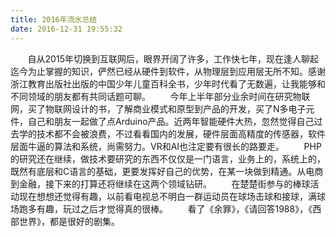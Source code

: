 ```yaml
---
title: 2016年流水总结
date: 2016-12-31 19:55:32
---
```


&nbsp;&nbsp;&nbsp;&nbsp;&nbsp;&nbsp;&nbsp;自从2015年切换到互联网后，眼界开阔了许多，工作快七年，现在逢人聊起迄今为止掌握的知识，俨然已经从硬件到软件，从物理层到应用层无所不知。感谢浙江教育出版社出版的中国少年儿童百科全书，少年时代看了无数遍，让我能够和不同领域的朋友都有共同话题可聊。
&nbsp;&nbsp;&nbsp;&nbsp;&nbsp;&nbsp;&nbsp;今年上半年部分业余时间在研究物联网，买了物联网设计的书，了解商业模式和原型到产品的开发，买了N多电子元件，自己和朋友一起做了点Arduino产品。近两年智能硬件大热，忽然觉得自己过去学的技术都不会被浪费，不过看看国内的发展，硬件层面高精度的传感器，软件层面牛逼的算法和系统，尚需努力。VR和AI也注定要有很长的路要走。
&nbsp;&nbsp;&nbsp;&nbsp;&nbsp;&nbsp;&nbsp;PHP的研究还在继续，做技术要研究的东西不仅仅是一门语言，业务上的，系统上的，既然有底层和C语言的基础，更要发挥好自己的优势，在某一块做到精通。从电商到金融，接下来的打算还将继续在这两个领域钻研。
&nbsp;&nbsp;&nbsp;&nbsp;&nbsp;&nbsp;&nbsp;在楚楚街参与的棒球活动现在想想还觉得有趣，以前看电视总不明白一群运动员在球场击球和接球，满球场跑多有趣，玩过之后才觉得真的很棒。
&nbsp;&nbsp;&nbsp;&nbsp;&nbsp;&nbsp;&nbsp;看了《余罪》，《请回答1988》，《西部世界》，都是很好的剧集。
